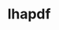 ---
title: "lhapdf"
layout: cache
categories: [package, develop]
meta: {"compilers": ["gcc@=11.4.0"], "num_specs": 6, "num_specs_by_stack": {"hep": 6, "root": 6}, "oss": ["ubuntu22.04"], "platforms": ["linux"], "stacks": ["hep", "root"], "targets": ["x86_64_v3"], "versions": ["6.5.5"]}
spec_details: [{"compiler": "gcc@=11.4.0", "hash": "4fe7tc6hi4rdhvtisfcekvs3uzfl5vsk", "os": "ubuntu22.04", "platform": "linux", "size": "-", "stacks": ["hep", "root"], "target": "x86_64_v3", "variants": ["build_system=autotools", "+python"], "versions": ["6.5.5"]}, {"compiler": "gcc@=11.4.0", "hash": "ajw7l6vyfqqdwv6rtwe7rdmik5rawj6j", "os": "ubuntu22.04", "platform": "linux", "size": "-", "stacks": ["hep", "root"], "target": "x86_64_v3", "variants": ["build_system=autotools", "+python"], "versions": ["6.5.5"]}, {"compiler": "gcc@=11.4.0", "hash": "cfhbxps4r66nccs4km6nqp4u6gilbqnc", "os": "ubuntu22.04", "platform": "linux", "size": "-", "stacks": ["hep", "root"], "target": "x86_64_v3", "variants": ["build_system=autotools", "+python"], "versions": ["6.5.5"]}, {"compiler": "gcc@=11.4.0", "hash": "exv5oam7oumwg3e2eycbazekutpsn75l", "os": "ubuntu22.04", "platform": "linux", "size": "-", "stacks": ["hep", "root"], "target": "x86_64_v3", "variants": ["build_system=autotools", "+python"], "versions": ["6.5.5"]}, {"compiler": "gcc@=11.4.0", "hash": "fbycz65aal6y7l5rqo24wacl2xvwenlh", "os": "ubuntu22.04", "platform": "linux", "size": "-", "stacks": ["hep", "root"], "target": "x86_64_v3", "variants": ["build_system=autotools", "+python"], "versions": ["6.5.5"]}, {"compiler": "gcc@=11.4.0", "hash": "mhnpjtpbrlv5y4eyewkqx5ke3gr4icwn", "os": "ubuntu22.04", "platform": "linux", "size": "-", "stacks": ["hep", "root"], "target": "x86_64_v3", "variants": ["build_system=autotools", "+python"], "versions": ["6.5.5"]}]
---